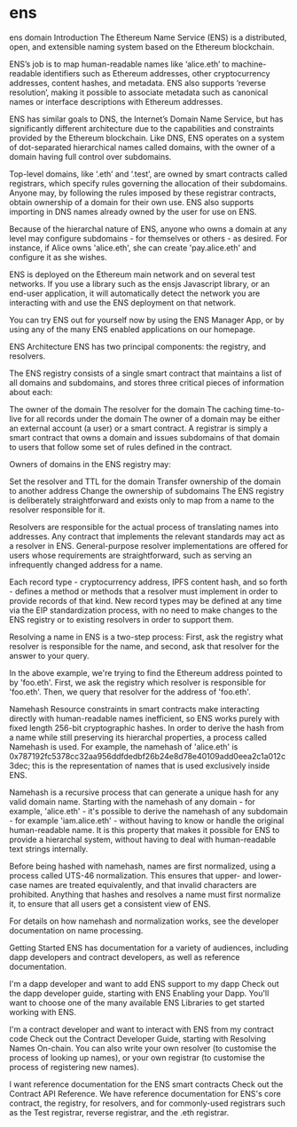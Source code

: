 # ens
ens domain
Introduction
The Ethereum Name Service (ENS) is a distributed, open, and extensible naming system based on the Ethereum blockchain.

ENS’s job is to map human-readable names like ‘alice.eth’ to machine-readable identifiers such as Ethereum addresses, other cryptocurrency addresses, content hashes, and metadata. ENS also supports ‘reverse resolution’, making it possible to associate metadata such as canonical names or interface descriptions with Ethereum addresses.

ENS has similar goals to DNS, the Internet’s Domain Name Service, but has significantly different architecture due to the capabilities and constraints provided by the Ethereum blockchain. Like DNS, ENS operates on a system of dot-separated hierarchical names called domains, with the owner of a domain having full control over subdomains.

Top-level domains, like ‘.eth’ and ‘.test’, are owned by smart contracts called registrars, which specify rules governing the allocation of their subdomains. Anyone may, by following the rules imposed by these registrar contracts, obtain ownership of a domain for their own use. ENS also supports importing in DNS names already owned by the user for use on ENS.

Because of the hierarchal nature of ENS, anyone who owns a domain at any level may configure subdomains - for themselves or others - as desired. For instance, if Alice owns 'alice.eth', she can create 'pay.alice.eth' and configure it as she wishes.

ENS is deployed on the Ethereum main network and on several test networks. If you use a library such as the ensjs Javascript library, or an end-user application, it will automatically detect the network you are interacting with and use the ENS deployment on that network.

You can try ENS out for yourself now by using the ENS Manager App, or by using any of the many ENS enabled applications on our homepage.

ENS Architecture
ENS has two principal components: the registry, and resolvers.



The ENS registry consists of a single smart contract that maintains a list of all domains and subdomains, and stores three critical pieces of information about each:

The owner of the domain
The resolver for the domain
The caching time-to-live for all records under the domain
The owner of a domain may be either an external account (a user) or a smart contract. A registrar is simply a smart contract that owns a domain and issues subdomains of that domain to users that follow some set of rules defined in the contract.

Owners of domains in the ENS registry may:

Set the resolver and TTL for the domain
Transfer ownership of the domain to another address
Change the ownership of subdomains
The ENS registry is deliberately straightforward and exists only to map from a name to the resolver responsible for it.

Resolvers are responsible for the actual process of translating names into addresses. Any contract that implements the relevant standards may act as a resolver in ENS. General-purpose resolver implementations are offered for users whose requirements are straightforward, such as serving an infrequently changed address for a name.

Each record type - cryptocurrency address, IPFS content hash, and so forth - defines a method or methods that a resolver must implement in order to provide records of that kind. New record types may be defined at any time via the EIP standardization process, with no need to make changes to the ENS registry or to existing resolvers in order to support them.

Resolving a name in ENS is a two-step process: First, ask the registry what resolver is responsible for the name, and second, ask that resolver for the answer to your query.



In the above example, we're trying to find the Ethereum address pointed to by 'foo.eth'. First, we ask the registry which resolver is responsible for 'foo.eth'. Then, we query that resolver for the address of 'foo.eth'.

Namehash
Resource constraints in smart contracts make interacting directly with human-readable names inefficient, so ENS works purely with fixed length 256-bit cryptographic hashes. In order to derive the hash from a name while still preserving its hierarchal properties, a process called Namehash is used. For example, the namehash of 'alice.eth' is 0x787192fc5378cc32aa956ddfdedbf26b24e8d78e40109add0eea2c1a012c3dec; this is the representation of names that is used exclusively inside ENS.

Namehash is a recursive process that can generate a unique hash for any valid domain name. Starting with the namehash of any domain - for example, 'alice.eth' - it's possible to derive the namehash of any subdomain - for example 'iam.alice.eth' - without having to know or handle the original human-readable name. It is this property that makes it possible for ENS to provide a hierarchal system, without having to deal with human-readable text strings internally.

Before being hashed with namehash, names are first normalized, using a process called UTS-46 normalization. This ensures that upper- and lower-case names are treated equivalently, and that invalid characters are prohibited. Anything that hashes and resolves a name must first normalize it, to ensure that all users get a consistent view of ENS.

For details on how namehash and normalization works, see the developer documentation on name processing.

Getting Started
ENS has documentation for a variety of audiences, including dapp developers and contract developers, as well as reference documentation.

I'm a dapp developer and want to add ENS support to my dapp
Check out the dapp developer guide, starting with ENS Enabling your Dapp. You'll want to choose one of the many available ENS Libraries to get started working with ENS.

I'm a contract developer and want to interact with ENS from my contract code
Check out the Contract Developer Guide, starting with Resolving Names On-chain. You can also write your own resolver (to customise the process of looking up names), or your own registrar (to customise the process of registering new names).

I want reference documentation for the ENS smart contracts
Check out the Contract API Reference. We have reference documentation for ENS's core contract, the registry, for resolvers, and for commonly-used registrars such as the Test registrar, reverse registrar, and the .eth registrar.
